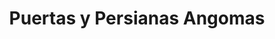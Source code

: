 ---
title: "Puertas y Persianas Angomas"
url: /santo-domingo/puertas-y-persianas-angomas/
shop: Allgemein
---